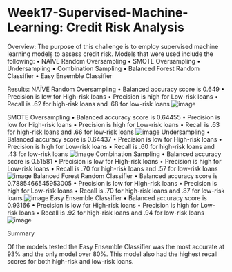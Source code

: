 # Week17-Supervised-Machine-Learning: Credit Risk Analysis

Overview: The purpose of this challenge is to employ supervised machine learning models to assess credit risk. Models that were used include the following:
•	NAÏVE Random Oversampling
•	SMOTE Oversampling
•	Undersampling 
•	Combination Sampling
•	Balanced Forest Random Classifier
•	Easy Ensemble Classifier

Results:
NAÏVE Random Oversampling
•	Balanced accuracy score is 0.649
•	Precision is low for High-risk loans
•	Precision is high for Low-risk loans
•	Recall is .62 for high-risk loans and .68 for low-risk loans
![image](https://user-images.githubusercontent.com/101996041/182045708-24170ba2-cc2c-4e8c-a211-8b02b27adb60.png)

SMOTE Oversampling
•	Balanced accuracy score is 0.64455
•	Precision is low for High-risk loans
•	Precision is high for Low-risk loans
•	Recall is .63 for high-risk loans and .66 for low-risk loans
![image](https://user-images.githubusercontent.com/101996041/182045726-f2a93702-13a3-4a7f-bda6-fc330ab965ec.png)
Undersampling 
•	Balanced accuracy score is 0.64437
•	Precision is low for High-risk loans
•	Precision is high for Low-risk loans
•	Recall is .60 for high-risk loans and .43 for low-risk loans
![image](https://user-images.githubusercontent.com/101996041/182045741-6e55a582-737d-4432-9899-72b8a42b2c37.png)
Combination Sampling
•	Balanced accuracy score is 0.51581
•	Precision is low for High-risk loans
•	Precision is high for Low-risk loans
•	Recall is .70 for high-risk loans and .57 for low-risk loans
![image](https://user-images.githubusercontent.com/101996041/182045761-0a836b1e-f092-4523-9e2c-54ab972cc53f.png)
Balanced Forest Random Classifier
•	Balanced accuracy score is 0.7885466545953005
•	Precision is low for High-risk loans
•	Precision is high for Low-risk loans
•	Recall is .70 for high-risk loans and .87 for low-risk loans
![image](https://user-images.githubusercontent.com/101996041/182045785-21dd60da-b233-491d-8da4-c2794feb6928.png)
Easy Ensemble Classifier
•	Balanced accuracy score is 0.93166
•	Precision is low for High-risk loans
•	Precision is high for Low-risk loans
•	Recall is .92 for high-risk loans and .94 for low-risk loans
![image](https://user-images.githubusercontent.com/101996041/182045802-9bb39980-4e29-48ce-9f20-aa171a1a9601.png)

Summary

Of the models tested the Easy Ensemble Classifier was the most accurate at 93% and the only model over 80%. This model also had the highest recall scores for both high-risk and low-risk loans. 




